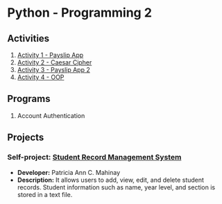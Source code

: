 # Python - Programming 2

## Activities
1. [Activity 1 - Payslip App](Activities/payslip_app.py)
2. [Activity 2 - Caesar Cipher](Activities/caesar_cipher.py)
3. [Activity 3 - Payslip App 2](Activities/Actvity3/activity3.md)
4. [Activity 4 - OOP](Activities/emplo.py)

## Programs
1. Account Authentication

## Projects
### Self-project: [Student Record Management System](/Management%20system/Original_project.py)
   - **Developer:** Patricia Ann C. Mahinay
   - **Description:** It allows users to add, view, edit, and delete student records. Student information such as name, year level, and section is stored in a text file. 


